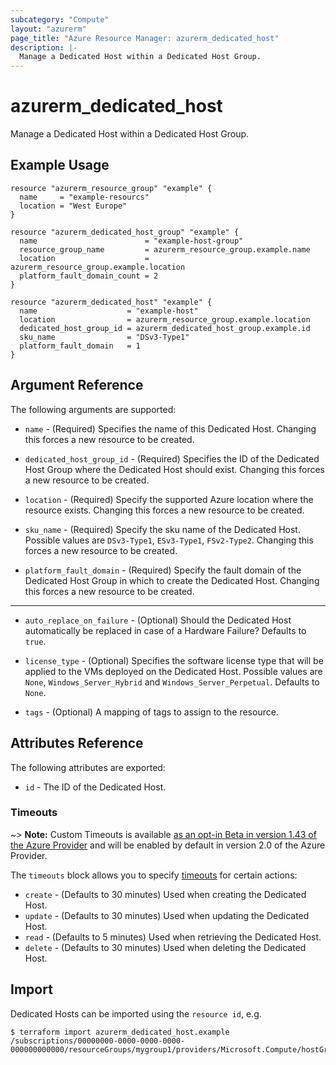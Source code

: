```yaml
---
subcategory: "Compute"
layout: "azurerm"
page_title: "Azure Resource Manager: azurerm_dedicated_host"
description: |-
  Manage a Dedicated Host within a Dedicated Host Group.
---
```


# azurerm_dedicated_host

Manage a Dedicated Host within a Dedicated Host Group.

## Example Usage

```hcl
resource "azurerm_resource_group" "example" {
  name     = "example-resourcs"
  location = "West Europe"
}

resource "azurerm_dedicated_host_group" "example" {
  name                        = "example-host-group"
  resource_group_name         = azurerm_resource_group.example.name
  location                    = azurerm_resource_group.example.location
  platform_fault_domain_count = 2
}

resource "azurerm_dedicated_host" "example" {
  name                    = "example-host"
  location                = azurerm_resource_group.example.location
  dedicated_host_group_id = azurerm_dedicated_host_group.example.id
  sku_name                = "DSv3-Type1"
  platform_fault_domain   = 1
}
```

## Argument Reference

The following arguments are supported:

* `name` - (Required) Specifies the name of this Dedicated Host. Changing this forces a new resource to be created.

* `dedicated_host_group_id` - (Required) Specifies the ID of the Dedicated Host Group where the Dedicated Host should exist. Changing this forces a new resource to be created.

* `location` - (Required) Specify the supported Azure location where the resource exists. Changing this forces a new resource to be created.

* `sku_name` - (Required) Specify the sku name of the Dedicated Host. Possible values are `DSv3-Type1`, `ESv3-Type1`, `FSv2-Type2`. Changing this forces a new resource to be created.

* `platform_fault_domain` - (Required) Specify the fault domain of the Dedicated Host Group in which to create the Dedicated Host. Changing this forces a new resource to be created.

---

* `auto_replace_on_failure` - (Optional) Should the Dedicated Host automatically be replaced in case of a Hardware Failure? Defaults to `true`.

* `license_type` - (Optional) Specifies the software license type that will be applied to the VMs deployed on the Dedicated Host. Possible values are `None`, `Windows_Server_Hybrid` and `Windows_Server_Perpetual`. Defaults to `None`.

* `tags` - (Optional) A mapping of tags to assign to the resource.

## Attributes Reference

The following attributes are exported:

* `id` - The ID of the Dedicated Host.

### Timeouts

~> **Note:** Custom Timeouts is available [as an opt-in Beta in version 1.43 of the Azure Provider](/docs/providers/azurerm/guides/2.0-beta.html) and will be enabled by default in version 2.0 of the Azure Provider.

The `timeouts` block allows you to specify [timeouts](https://www.terraform.io/docs/configuration/resources.html#timeouts) for certain actions:

* `create` - (Defaults to 30 minutes) Used when creating the Dedicated Host.
* `update` - (Defaults to 30 minutes) Used when updating the Dedicated Host.
* `read` - (Defaults to 5 minutes) Used when retrieving the Dedicated Host.
* `delete` - (Defaults to 30 minutes) Used when deleting the Dedicated Host.

## Import

Dedicated Hosts can be imported using the `resource id`, e.g.

```shell
$ terraform import azurerm_dedicated_host.example /subscriptions/00000000-0000-0000-0000-000000000000/resourceGroups/mygroup1/providers/Microsoft.Compute/hostGroups/group1/hosts/host1
```
